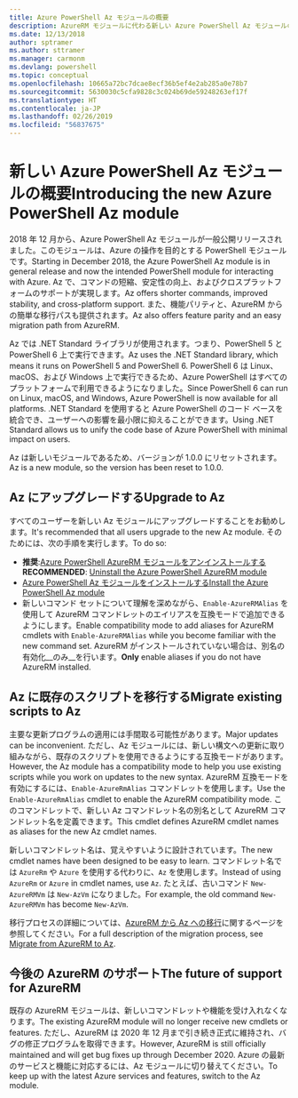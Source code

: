 ```yaml
---
title: Azure PowerShell Az モジュールの概要
description: AzureRM モジュールに代わる新しい Azure PowerShell Az モジュールの概要。
ms.date: 12/13/2018
author: sptramer
ms.author: sttramer
ms.manager: carmonm
ms.devlang: powershell
ms.topic: conceptual
ms.openlocfilehash: 10665a72bc7dcae8ecf36b5ef4e2ab285a0e78b7
ms.sourcegitcommit: 5630030c5cfa9828c3c024b69de59248263ef17f
ms.translationtype: HT
ms.contentlocale: ja-JP
ms.lasthandoff: 02/26/2019
ms.locfileid: "56837675"
---
```

# <a name="introducing-the-new-azure-powershell-az-module"></a><span data-ttu-id="67f5c-103">新しい Azure PowerShell Az モジュールの概要</span><span class="sxs-lookup"><span data-stu-id="67f5c-103">Introducing the new Azure PowerShell Az module</span></span>

<span data-ttu-id="67f5c-104">2018 年 12 月から、Azure PowerShell Az モジュールが一般公開リリースされました。このモジュールは、Azure の操作を目的とする PowerShell モジュールです。</span><span class="sxs-lookup"><span data-stu-id="67f5c-104">Starting in December 2018, the Azure PowerShell Az module is in general release and now the intended PowerShell module for interacting with Azure.</span></span> <span data-ttu-id="67f5c-105">Az で、コマンドの短縮、安定性の向上、およびクロスプラットフォームのサポートが実現します。</span><span class="sxs-lookup"><span data-stu-id="67f5c-105">Az offers shorter commands, improved stability, and cross-platform support.</span></span> <span data-ttu-id="67f5c-106">また、機能パリティと、AzureRM からの簡単な移行パスも提供されます。</span><span class="sxs-lookup"><span data-stu-id="67f5c-106">Az also offers feature parity and an easy migration path from AzureRM.</span></span>

<span data-ttu-id="67f5c-107">Az では .NET Standard ライブラリが使用されます。つまり、PowerShell 5 と PowerShell 6 上で実行できます。</span><span class="sxs-lookup"><span data-stu-id="67f5c-107">Az uses the .NET Standard library, which means it runs on PowerShell 5 and PowerShell 6.</span></span>
<span data-ttu-id="67f5c-108">PowerShell 6 は Linux、macOS、および Windows 上で実行できるため、Azure PowerShell はすべてのプラットフォームで利用できるようになりました。</span><span class="sxs-lookup"><span data-stu-id="67f5c-108">Since PowerShell 6 can run on Linux, macOS, and Windows, Azure PowerShell is now available for all platforms.</span></span>
<span data-ttu-id="67f5c-109">.NET Standard を使用すると Azure PowerShell のコード ベースを統合でき、ユーザーへの影響を最小限に抑えることができます。</span><span class="sxs-lookup"><span data-stu-id="67f5c-109">Using .NET Standard allows us to unify the code base of Azure PowerShell with minimal impact on users.</span></span>

<span data-ttu-id="67f5c-110">Az は新しいモジュールであるため、バージョンが 1.0.0 にリセットされます。</span><span class="sxs-lookup"><span data-stu-id="67f5c-110">Az is a new module, so the version has been reset to 1.0.0.</span></span>

## <a name="upgrade-to-az"></a><span data-ttu-id="67f5c-111">Az にアップグレードする</span><span class="sxs-lookup"><span data-stu-id="67f5c-111">Upgrade to Az</span></span>

<span data-ttu-id="67f5c-112">すべてのユーザーを新しい Az モジュールにアップグレードすることをお勧めします。</span><span class="sxs-lookup"><span data-stu-id="67f5c-112">It's recommended that all users upgrade to the new Az module.</span></span> <span data-ttu-id="67f5c-113">そのためには、次の手順を実行します。</span><span class="sxs-lookup"><span data-stu-id="67f5c-113">To do so:</span></span>

* <span data-ttu-id="67f5c-114">__推奨__:[Azure PowerShell AzureRM モジュールをアンインストールする](/powershell/azure/uninstall-az-ps#uninstall-the-azurerm-module)</span><span class="sxs-lookup"><span data-stu-id="67f5c-114">__RECOMMENDED__: [Uninstall the Azure PowerShell AzureRM module](/powershell/azure/uninstall-az-ps#uninstall-the-azurerm-module)</span></span>
* [<span data-ttu-id="67f5c-115">Azure PowerShell Az モジュールをインストールする</span><span class="sxs-lookup"><span data-stu-id="67f5c-115">Install the Azure PowerShell Az module</span></span>](/powershell/azure/install-az-ps)
* <span data-ttu-id="67f5c-116">新しいコマンド セットについて理解を深めながら、`Enable-AzureRMAlias` を使用して AzureRM コマンドレットのエイリアスを互換モードで追加できるようにします。</span><span class="sxs-lookup"><span data-stu-id="67f5c-116">Enable compatibility mode to add aliases for AzureRM cmdlets with `Enable-AzureRMAlias` while you become familiar with the new command set.</span></span> <span data-ttu-id="67f5c-117">AzureRM がインストールされていない場合は、別名の有効化__のみ__を行います。</span><span class="sxs-lookup"><span data-stu-id="67f5c-117">__Only__ enable aliases if you do not have AzureRM installed.</span></span>

## <a name="migrate-existing-scripts-to-az"></a><span data-ttu-id="67f5c-118">Az に既存のスクリプトを移行する</span><span class="sxs-lookup"><span data-stu-id="67f5c-118">Migrate existing scripts to Az</span></span>

<span data-ttu-id="67f5c-119">主要な更新プログラムの適用には手間取る可能性があります。</span><span class="sxs-lookup"><span data-stu-id="67f5c-119">Major updates can be inconvenient.</span></span> <span data-ttu-id="67f5c-120">ただし、Az モジュールには、新しい構文への更新に取り組みながら、既存のスクリプトを使用できるようにする互換モードがあります。</span><span class="sxs-lookup"><span data-stu-id="67f5c-120">However, the Az module has a compatibility mode to help you use existing scripts while you work on updates to the new syntax.</span></span> <span data-ttu-id="67f5c-121">AzureRM 互換モードを有効にするには、`Enable-AzureRmAlias` コマンドレットを使用します。</span><span class="sxs-lookup"><span data-stu-id="67f5c-121">Use the `Enable-AzureRmAlias` cmdlet to enable the AzureRM compatibility mode.</span></span> <span data-ttu-id="67f5c-122">このコマンドレットで、新しい Az コマンドレット名の別名として AzureRM コマンドレット名を定義できます。</span><span class="sxs-lookup"><span data-stu-id="67f5c-122">This cmdlet defines AzureRM cmdlet names as aliases for the new Az cmdlet names.</span></span>

<span data-ttu-id="67f5c-123">新しいコマンドレット名は、覚えやすいように設計されています。</span><span class="sxs-lookup"><span data-stu-id="67f5c-123">The new cmdlet names have been designed to be easy to learn.</span></span> <span data-ttu-id="67f5c-124">コマンドレット名では `AzureRm` や `Azure` を使用する代わりに、`Az` を使用します。</span><span class="sxs-lookup"><span data-stu-id="67f5c-124">Instead of using `AzureRm` or `Azure` in cmdlet names, use `Az`.</span></span> <span data-ttu-id="67f5c-125">たとえば、古いコマンド `New-AzureRMVm` は `New-AzVm` になりました。</span><span class="sxs-lookup"><span data-stu-id="67f5c-125">For example, the old command `New-AzureRMVm` has become `New-AzVm`.</span></span>

<span data-ttu-id="67f5c-126">移行プロセスの詳細については、[AzureRM から Az への移行](migrate-from-azurerm-to-az.md)に関するページを参照してください。</span><span class="sxs-lookup"><span data-stu-id="67f5c-126">For a full description of the migration process, see [Migrate from AzureRM to Az](migrate-from-azurerm-to-az.md).</span></span>

## <a name="the-future-of-support-for-azurerm"></a><span data-ttu-id="67f5c-127">今後の AzureRM のサポート</span><span class="sxs-lookup"><span data-stu-id="67f5c-127">The future of support for AzureRM</span></span>

<span data-ttu-id="67f5c-128">既存の AzureRM モジュールは、新しいコマンドレットや機能を受け入れなくなります。</span><span class="sxs-lookup"><span data-stu-id="67f5c-128">The existing AzureRM module will no longer receive new cmdlets or features.</span></span> <span data-ttu-id="67f5c-129">ただし、AzureRM は 2020 年 12 月まで引き続き正式に維持され、バグの修正プログラムを取得できます。</span><span class="sxs-lookup"><span data-stu-id="67f5c-129">However, AzureRM is still officially maintained and will get bug fixes up through December 2020.</span></span> <span data-ttu-id="67f5c-130">Azure の最新のサービスと機能に対応するには、Az モジュールに切り替えてください。</span><span class="sxs-lookup"><span data-stu-id="67f5c-130">To keep up with the latest Azure services and features, switch to the Az module.</span></span>

